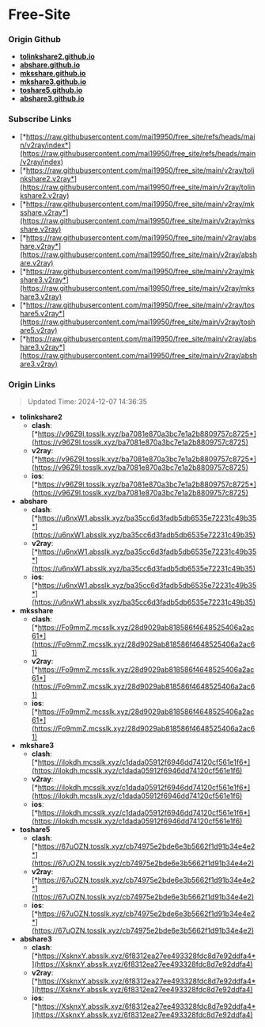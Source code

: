 # Free-Site

### Origin Github

- [**tolinkshare2.github.io**](https://github.com/tolinkshare2/tolinkshare2.github.io)
- [**abshare.github.io**](https://github.com/abshare/abshare.github.io)
- [**mksshare.github.io**](https://github.com/mksshare/mksshare.github.io)
- [**mkshare3.github.io**](https://github.com/mkshare3/mkshare3.github.io)
- [**toshare5.github.io**](https://github.com/toshare5/toshare5.github.io)
- [**abshare3.github.io**](https://github.com/abshare3/abshare3.github.io)

### Subscribe Links

- [*https://raw.githubusercontent.com/mai19950/free_site/refs/heads/main/v2ray/index*](https://raw.githubusercontent.com/mai19950/free_site/refs/heads/main/v2ray/index)
- [*https://raw.githubusercontent.com/mai19950/free_site/main/v2ray/tolinkshare2.v2ray*](https://raw.githubusercontent.com/mai19950/free_site/main/v2ray/tolinkshare2.v2ray)
- [*https://raw.githubusercontent.com/mai19950/free_site/main/v2ray/mksshare.v2ray*](https://raw.githubusercontent.com/mai19950/free_site/main/v2ray/mksshare.v2ray)
- [*https://raw.githubusercontent.com/mai19950/free_site/main/v2ray/abshare.v2ray*](https://raw.githubusercontent.com/mai19950/free_site/main/v2ray/abshare.v2ray)
- [*https://raw.githubusercontent.com/mai19950/free_site/main/v2ray/mkshare3.v2ray*](https://raw.githubusercontent.com/mai19950/free_site/main/v2ray/mkshare3.v2ray)
- [*https://raw.githubusercontent.com/mai19950/free_site/main/v2ray/toshare5.v2ray*](https://raw.githubusercontent.com/mai19950/free_site/main/v2ray/toshare5.v2ray)
- [*https://raw.githubusercontent.com/mai19950/free_site/main/v2ray/abshare3.v2ray*](https://raw.githubusercontent.com/mai19950/free_site/main/v2ray/abshare3.v2ray)

### Origin Links

> Updated Time: 2024-12-07 14:36:35

- **tolinkshare2**
  - **clash**: [*https://v96Z9l.tosslk.xyz/ba7081e870a3bc7e1a2b8809757c8725*](https://v96Z9l.tosslk.xyz/ba7081e870a3bc7e1a2b8809757c8725)
  - **v2ray**: [*https://v96Z9l.tosslk.xyz/ba7081e870a3bc7e1a2b8809757c8725*](https://v96Z9l.tosslk.xyz/ba7081e870a3bc7e1a2b8809757c8725)
  - **ios**: [*https://v96Z9l.tosslk.xyz/ba7081e870a3bc7e1a2b8809757c8725*](https://v96Z9l.tosslk.xyz/ba7081e870a3bc7e1a2b8809757c8725)
- **abshare**
  - **clash**: [*https://u6nxW1.absslk.xyz/ba35cc6d3fadb5db6535e72231c49b35*](https://u6nxW1.absslk.xyz/ba35cc6d3fadb5db6535e72231c49b35)
  - **v2ray**: [*https://u6nxW1.absslk.xyz/ba35cc6d3fadb5db6535e72231c49b35*](https://u6nxW1.absslk.xyz/ba35cc6d3fadb5db6535e72231c49b35)
  - **ios**: [*https://u6nxW1.absslk.xyz/ba35cc6d3fadb5db6535e72231c49b35*](https://u6nxW1.absslk.xyz/ba35cc6d3fadb5db6535e72231c49b35)
- **mksshare**
  - **clash**: [*https://Fo9mmZ.mcsslk.xyz/28d9029ab818586f4648525406a2ac61*](https://Fo9mmZ.mcsslk.xyz/28d9029ab818586f4648525406a2ac61)
  - **v2ray**: [*https://Fo9mmZ.mcsslk.xyz/28d9029ab818586f4648525406a2ac61*](https://Fo9mmZ.mcsslk.xyz/28d9029ab818586f4648525406a2ac61)
  - **ios**: [*https://Fo9mmZ.mcsslk.xyz/28d9029ab818586f4648525406a2ac61*](https://Fo9mmZ.mcsslk.xyz/28d9029ab818586f4648525406a2ac61)
- **mkshare3**
  - **clash**: [*https://iIokdh.mcsslk.xyz/c1dada05912f6946dd74120cf561e1f6*](https://iIokdh.mcsslk.xyz/c1dada05912f6946dd74120cf561e1f6)
  - **v2ray**: [*https://iIokdh.mcsslk.xyz/c1dada05912f6946dd74120cf561e1f6*](https://iIokdh.mcsslk.xyz/c1dada05912f6946dd74120cf561e1f6)
  - **ios**: [*https://iIokdh.mcsslk.xyz/c1dada05912f6946dd74120cf561e1f6*](https://iIokdh.mcsslk.xyz/c1dada05912f6946dd74120cf561e1f6)
- **toshare5**
  - **clash**: [*https://67uOZN.tosslk.xyz/cb74975e2bde6e3b5662f1d91b34e4e2*](https://67uOZN.tosslk.xyz/cb74975e2bde6e3b5662f1d91b34e4e2)
  - **v2ray**: [*https://67uOZN.tosslk.xyz/cb74975e2bde6e3b5662f1d91b34e4e2*](https://67uOZN.tosslk.xyz/cb74975e2bde6e3b5662f1d91b34e4e2)
  - **ios**: [*https://67uOZN.tosslk.xyz/cb74975e2bde6e3b5662f1d91b34e4e2*](https://67uOZN.tosslk.xyz/cb74975e2bde6e3b5662f1d91b34e4e2)
- **abshare3**
  - **clash**: [*https://XsknxY.absslk.xyz/6f8312ea27ee493328fdc8d7e92ddfa4*](https://XsknxY.absslk.xyz/6f8312ea27ee493328fdc8d7e92ddfa4)
  - **v2ray**: [*https://XsknxY.absslk.xyz/6f8312ea27ee493328fdc8d7e92ddfa4*](https://XsknxY.absslk.xyz/6f8312ea27ee493328fdc8d7e92ddfa4)
  - **ios**: [*https://XsknxY.absslk.xyz/6f8312ea27ee493328fdc8d7e92ddfa4*](https://XsknxY.absslk.xyz/6f8312ea27ee493328fdc8d7e92ddfa4)
